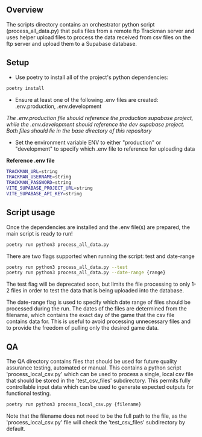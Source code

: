 ## Overview

The scripts directory contains an orchestrator python script (process_all_data.py) that pulls files from a remote ftp Trackman server and uses helper upload files to process the data received from csv files on the ftp server and upload them to a Supabase database.

## Setup

- Use poetry to install all of the project's python dependencies:
```bash
poetry install
```

- Ensure at least one of the following .env files are created: .env.production, .env.development

*The .env.production file should reference the production supabase project, while the .env.development should reference the dev supabase project. Both files should lie in the base directory of this repository*

- Set the environment variable ENV to either "production" or "development" to specify which .env file to reference for uploading data

**Reference .env file**
```bash
TRACKMAN_URL=string
TRACKMAN_USERNAME=string
TRACKMAN_PASSWORD=string
VITE_SUPABASE_PROJECT_URL=string
VITE_SUPABASE_API_KEY=string
```

## Script usage

Once the dependencies are installed and the .env file(s) are prepared, the main script is ready to run!

```bash
poetry run python3 process_all_data.py
```

There are two flags supported when running the script: test and date-range

```bash
poetry run python3 process_all_data.py --test
poetry run python3 process_all_data.py --date-range {range}
```

The test flag will be deprecated soon, but limits the file processing to only 1-2 files in order to test the data that is being uploaded into the database.

The date-range flag is used to specify which date range of files should be processed during the run. The dates of the files are determined from the filename, which contains the exact day of the game that the csv file contains data for. This is useful to avoid processing unnecessary files and to provide the freedom of pulling only the desired game data.

## QA

The QA directory contains files that should be used for future quality assurance testing, automated or manual. This contains a python script 'process_local_csv.py' which can be used to process a single, local csv file that should be stored in the 'test_csv_files' subdirectory. This permits fully controllable input data which can be used to generate expected outputs for functional testing.

```bash
poetry run python3 process_local_csv.py {filename}
```

Note that the filename does not need to be the full path to the file, as the 'process_local_csv.py' file will check the 'test_csv_files' subdirectory by default.
